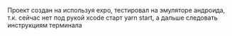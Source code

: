 Проект создан на используя expo, тестировал на эмуляторе андроида, т.к. сейчас нет под рукой xcode
старт yarn start, а дальше следовать инструкциям терминала
